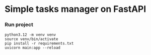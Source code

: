 # Simple tasks manager on FastAPI

### Run project

```
python3.12 -m venv venv        
source venv/bin/activate       
pip install -r requirements.txt
uvicorn main:app --reload      
```